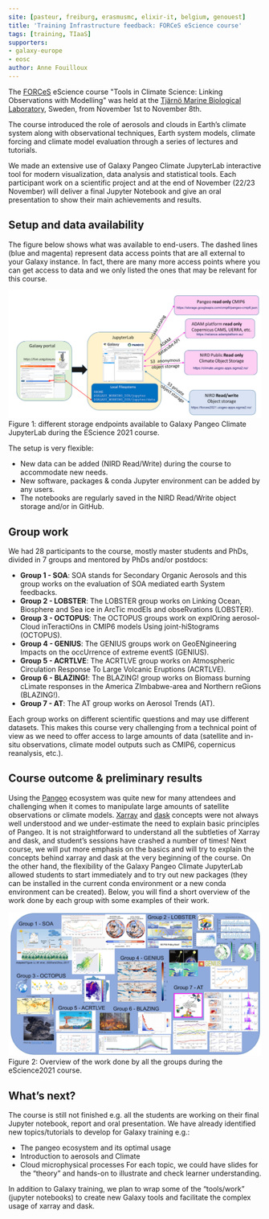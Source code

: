 ```yaml
---
site: [pasteur, freiburg, erasmusmc, elixir-it, belgium, genouest]
title: 'Training Infrastructure feedback: FORCeS eScience course'
tags: [training, TIaaS]
supporters:
- galaxy-europe
- eosc
author: Anne Fouilloux
---
```



The [FORCeS](https://forces-project.eu/) eScience course "Tools in Climate Science: Linking Observations with Modelling" was held at the [Tjärnö Marine Biological Laboratory](https://www.gu.se/en/tjarno), Sweden, from November 1st to November 8th.

The course introduced the role of aerosols and clouds in Earth’s climate system along
with observational techniques, Earth system models, climate forcing and climate model evaluation through a series of lectures and tutorials.

We made an extensive use of Galaxy Pangeo Climate JupyterLab interactive tool for modern visualization, data analysis and statistical tools. Each participant work on a scientific project and at the end of November (22/23 November) will deliver a final Jupyter Notebook and give an oral presentation to show their main achievements and results.

## Setup and data availability

The figure below shows what was available to end-users. The dashed lines (blue and magenta) represent data access points that are all external to your Galaxy instance. In fact, there are many more access points where you can get access to data and we only listed the ones that may be relevant for this course.
 

![fig1](/assets/media/tiaas/anne_1.png)
Figure 1: different storage endpoints available to Galaxy Pangeo Climate JupyterLab during the EScience 2021 course.

The setup is very flexible:
- New data can be added (NIRD Read/Write) during the course to accommodate new needs.
- New software, packages & conda Jupyter environment can be added by any users.
- The notebooks are regularly saved in the NIRD Read/Write object storage and/or in GitHub.

## Group work 

We had 28 participants to the course, mostly master students and PhDs, divided in 7 groups and mentored by PhDs and/or postdocs: 
- __Group 1 - SOA__: SOA stands for Secondary Organic Aerosols and this group works on the evaluation of SOA mediated earth System feedbacks.
- __Group 2 - LOBSTER__: The LOBSTER group works on Linking Ocean, Biosphere and Sea ice in  ArcTic modEls and obseRvations (LOBSTER).
- __Group 3 - OCTOPUS__: The OCTOPUS groups work on explOring aerosol-Cloud inTeractiOns in CMIP6 models Using joint-hiStograms (OCTOPUS).
- __Group 4 - GENIUS__: The GENIUS groups work on GeoENgineering Impacts on the occUrrence of extreme eventS (GENIUS).
- __Group 5 - ACRTLVE__: The ACRTLVE group works on Atmospheric Circulation Response To Large Volcanic Eruptions (ACRTLVE).
- __Group 6 - BLAZING!__: The BLAZING! group works on Biomass burning cLimate responses in the America ZImbabwe-area and Northern reGions (BLAZING!).
- __Group 7 - AT__: The AT group works on Aerosol Trends (AT).

Each group works on different scientific questions and may use different datasets. This makes this course very challenging from a technical point of view as we need to offer access to large amounts of data (satellite and in-situ observations, climate model outputs such as CMIP6, copernicus reanalysis, etc.).

## Course outcome & preliminary results

Using the [Pangeo](https://pangeo.io/) ecosystem was quite new for many attendees and challenging when it comes to manipulate large amounts of satellite observations or climate models. [Xarray](https://xarray.pydata.org/) and [dask](https://dask.org/) concepts were not always well understood and we under-estimate the need to explain basic principles of Pangeo. It is not straightforward to understand all the subtleties of Xarray and dask, and student’s sessions have crashed a number of times! Next course, we will put more emphasis on the basics and will try to explain the concepts behind xarray and dask at the very beginning of the course.
On the other hand, the flexibility of the Galaxy Pangeo Climate JupyterLab allowed students to start immediately and to try out new packages (they can be installed in the current conda environment or a new conda environment can be created).
Below, you will find a short overview of the work done by each group with some examples of their work.


![fig2](/assets/media/tiaas/anne_2.png)
Figure 2: Overview of the work done by all the groups during the eScience2021 course.

## What’s next?

The course is still not finished e.g. all the students are working on their final Jupyter notebook, report and oral presentation. 
We have already identified new topics/tutorials to develop for Galaxy training e.g.:
- The pangeo ecosystem and its optimal usage
- Introduction to aerosols and Climate
- Cloud microphysical processes
For each topic, we could have slides for the “theory” and hands-on to illustrate and check learner understanding.

In addition to Galaxy training, we plan to wrap some of the “tools/work” (jupyter notebooks) to create new Galaxy tools and facilitate the complex usage of xarray and dask.
